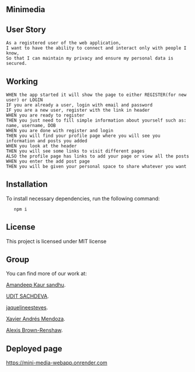 ## Minimedia

  ## User Story

```
As a registered user of the web application,
I want to have the ability to connect and interact only with people I know,
So that I can maintain my privacy and ensure my personal data is secured.
```

## Working

```
WHEN the app started it will show the page to either REGISTER(for new user) or LOGIN
IF you are already a user, login with email and password
IF you are a new user, register with the link in header
WHEN you are ready to register
THEN you just need to fill simple information about yourself such as: name, username, DOB
WHEN you are done with register and login
THEN you will find your profile page where you will see you information and posts you added
WHEN you look at the header
THEN you will see some links to visit different pages
ALSO the profile page has links to add your page or view all the posts
WHEN you enter the add post page
THEN you will be given your personal space to share whatever you want
```

   ## Installation 
  To install necessary dependencies, run the following command:

```
   npm i

```


  ## License 
  This project is licensed under MIT license  


  ## Group

 You can find more of our work at: 

[Amandeep Kaur sandhu](https://github.com/amandeepsandhu13).

[UDIT SACHDEVA](https://github.com/usachdeva).

[jaquelineesteves](https://github.com/jaquelineesteves/).

[Xavier Andrés Mendoza](https://github.com/MaixusBetter).

[Alexis Brown-Renshaw](https://github.com/KatLeviathan).


  ## Deployed page
  https://mini-media-webapp.onrender.com
